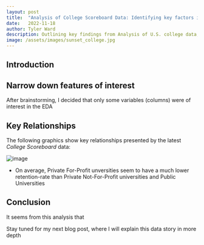 ```yaml
---
layout: post
title:  "Analysis of College Scoreboard Data: Identifying key factors in Higher Education on student success"
date:   2022-11-18
author: Tyler Ward
description: Outlining key findings from Analysis of U.S. college data, this post helps us show what factors lead to high post grad earnings, student retention, gender equality in enrollment, and more!
image: /assets/images/sunset_college.jpg
---
```



## Introduction

## Narrow down features of interest
After brainstorming, I decided that only some variables (columns) were of interest in the EDA

## Key Relationships

The following graphics show key relationships presented by the latest *College Scoreboard* data:

![image](https://user-images.githubusercontent.com/112500643/202581837-46e1b92d-e07f-4561-80d6-cdaee2431c2d.png)

* On average, Private For-Profit unversities seem to have a much lower retention-rate than Private Not-For-Profit universities and Public Universities 


## Conclusion

It seems from this analysis that 

Stay tuned for my next blog post, where I will explain this data story in more depth


